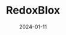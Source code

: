 ---  
layout: startup_page  
title: "RedoxBlox"  
id: "redoxblox.com"  
permalink: "/redoxbloxredoxblox.com01112024/"  
website: "https://www.redoxblox.com/"  
funding_round: "Series A"  
funding_amount: "$25M"  
investors: "Khosla Ventures, Breakthrough Energy Ventures"  
about: "RedoxBlox develops thermochemical energy storage (TCES) technology to decarbonize industrial heat and renewable energy storage. Their high-temperature thermochemical battery offers comparable energy density to lithium-ion batteries at a lower cost, enabling electrification of various industrial processes and increased renewable energy grid integration."  
markets: "Energy Storage, Cleantech, Renewable Energy"  
hq: "San Diego, California, United States"  
founded_year: "2020"  
linkedin: "https://www.linkedin.com/company/redoxblox/"  
twitter: "https://twitter.com/RedoxBlox"  
instagram: ""  
facebook: ""  
crunchbase: "https://www.crunchbase.com/organization/redoxblox"  
pitchbook: "https://pitchbook.com/profiles/company/466866-37"  

date_display: "11-Jan-2024"  
date: "2024-01-11"

# SEO Optimization  
meta_title: "RedoxBlox - Series A Funding ($25M)"  
meta_description: "RedoxBlox, RedoxBlox develops thermochemical energy storage (TCES) technology to decarbonize industrial heat and renewable energy storage. Their high-temperature..."  
meta_keywords: "RedoxBlox, Energy Storage, Cleantech, Renewable Energy, Series A funding"  
canonical_url: "https://startup.projectstartups.com/redoxbloxredoxblox.com01112024/"  
---